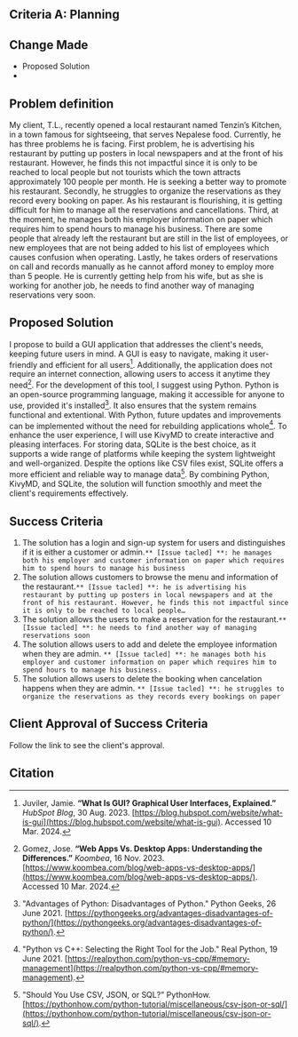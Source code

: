 ## Criteria A: Planning

## Change Made
- Proposed Solution
- 


## Problem definition

My client, T.L., recently opened a local restaurant named Tenzin’s Kitchen, in a town famous for sightseeing, that serves Nepalese food. Currently, he has three problems he is facing. 
First problem, he is advertising his restaurant by putting up posters in local newspapers and at the front of his restaurant. However, he finds this not impactful since it is only to be reached to local people but not tourists which the town attracts approximately 100 people per month. He is seeking a better way to promote his restaurant. 
Secondly, he struggles to organize the reservations as they record every booking on paper. As his restaurant is flourishing, it is getting difficult for him to manage all the reservations and cancellations. 
Third, at the moment, he manages both his employer information on paper which requires him to spend hours to manage his business. There are some people that already left the restaurant but are still in the list of employees, or new employees that are not being added to his list of employees which causes confusion when operating.
Lastly, he takes orders of reservations on call and records manually as he cannot afford money to employ more than 5 people. He is currently getting help from his wife, but as she is working for another job, he needs to find another way of managing reservations very soon. 

## Proposed Solution
I propose to build a GUI application that addresses the client's needs, keeping future users in mind. A GUI is easy to navigate, making it user-friendly and efficient for all users[^4]. Additionally, the application does not require an internet connection, allowing users to access it anytime they need[^3].
For the development of this tool, I suggest using Python. Python is an open-source programming language, making it accessible for anyone to use, provided it's installed[^6]. It also ensures that the system remains functional and extentional. With Python, future updates and improvements can be implemented without the need for rebuilding applications whole[^7].
To enhance the user experience, I will use KivyMD to create interactive and pleasing interfaces. For storing data, SQLite is the best choice, as it supports a wide range of platforms while keeping the system lightweight and well-organized. Despite the options like CSV files exist, SQLite offers a more efficient and reliable way to manage data[^1]. By combining Python, KivyMD, and SQLite, the solution will function smoothly and meet the client's requirements effectively.
## Success Criteria


1. The solution has a login and sign-up system for users and distinguishes if it is either a customer or admin.```** [Issue tacled] **: he manages both his employer and customer information on paper which requires him to spend hours to manage his business```
2. The solution allows customers to browse the menu and information of the restaurant.```** [Issue tacled] **: he is advertising his restaurant by putting up posters in local newspapers and at the front of his restaurant. However, he finds this not impactful since it is only to be reached to local people…```
3. The solution allows the users to make a reservation for the restaurant.```** [Issue tacled] **: he needs to find another way of managing reservations soon```
4. The solution allows users to add and delete the employee information when they are admin. ```** [Issue tacled] **: he manages both his employer and customer information on paper which requires him to spend hours to manage his business.```
5. The solution allows users to delete the booking when cancelation happens when they are admin. ```** [Issue tacled] **: he struggles to organize the reservations as they records every bookings on paper```

## Client Approval of Success Criteria

Follow the link to see the client's approval.


## Citation
[^1]: "Should You Use CSV, JSON, or SQL?" PythonHow. [https://pythonhow.com/python-tutorial/miscellaneous/csv-json-or-sql/](https://pythonhow.com/python-tutorial/miscellaneous/csv-json-or-sql/).  
[^2]:“MySQL.” Mysql.com, 2024, www.mysql.com/. Accessed 4 Mar. 2024.
[^3]: Gomez, Jose. **“Web Apps Vs. Desktop Apps: Understanding the Differences.”** *Koombea*, 16 Nov. 2023. [https://www.koombea.com/blog/web-apps-vs-desktop-apps/](https://www.koombea.com/blog/web-apps-vs-desktop-apps/). Accessed 10 Mar. 2024.  
[^4]: Juviler, Jamie. **“What Is GUI? Graphical User Interfaces, Explained.”** *HubSpot Blog*, 30 Aug. 2023. [https://blog.hubspot.com/website/what-is-gui](https://blog.hubspot.com/website/what-is-gui). Accessed 10 Mar. 2024.  
[^5]: Tino. *Tino/PyFirmata: Python Interface for the Firmata Protocol.GitHub*. [https://github.com/tino/pyFirmata](https://github.com/tino/pyFirmata). Accessed 10 Mar. 2025.  
[^6]: "Advantages of Python: Disadvantages of Python." Python Geeks, 26 June 2021. [https://pythongeeks.org/advantages-disadvantages-of-python/](https://pythongeeks.org/advantages-disadvantages-of-python/).  
[^7]: "Python vs C++: Selecting the Right Tool for the Job." Real Python, 19 June 2021. [https://realpython.com/python-vs-cpp/#memory-management](https://realpython.com/python-vs-cpp/#memory-management).  
